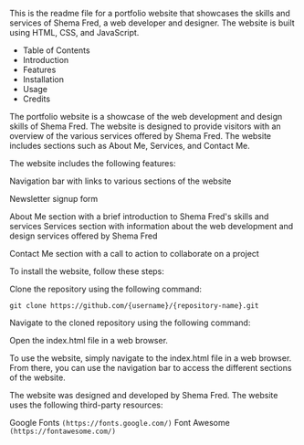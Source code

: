 <!--Portfolio Website-->
This is the readme file for a portfolio website that showcases the skills and services of Shema Fred, a web developer and designer. The website is built using HTML, CSS, and JavaScript.

* Table of Contents
* Introduction
* Features
* Installation
* Usage
* Credits

<!--Introduction-->
The portfolio website is a showcase of the web development and design skills of Shema Fred. The website is designed to provide visitors with an overview of the various services offered by Shema Fred. The website includes sections such as About Me, Services, and Contact Me.

<!--Features-->
The website includes the following features:

Navigation bar with links to various sections of the website

Newsletter signup form

About Me section with a brief introduction to Shema Fred's skills and services
Services section with information about the web development and design services offered by Shema Fred

Contact Me section with a call to action to collaborate on a project

<!--Installation-->
To install the website, follow these steps:

Clone the repository using the following command:


```git clone https://github.com/{username}/{repository-name}.git```

Navigate to the cloned repository using the following command:

<!--cd {Portfolio}-->

Open the index.html file in a web browser.

<!--Usage-->
To use the website, simply navigate to the index.html file in a web browser. From there, you can use the navigation bar to access the different sections of the website.

<!--Credits-->
The website was designed and developed by Shema Fred. The website uses the following third-party resources:

Google Fonts ```(https://fonts.google.com/)```
Font Awesome ```(https://fontawesome.com/)```


